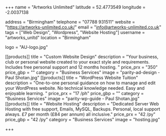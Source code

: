 +++
name = "Artworks Unlimited"
latitude = 52.4773549
longitude = -2.0037138

address = "Birmingham"
telephone = "07788 931511"
website = "https://artworks-unlimited.co.uk/"
email = "info@artworks-unlimited.co.uk"
tags = ["Web Design", "Wordpress", "Website Hosting"]
username = "artworks_unltd"
location = "Birmingham"

logo = "AU-logo.jpg"

[[products]]
  title = "Custom Website Design"
  description = "Your business, club or personal website created to your exact style and requirements. Includes free personal support and 12 months hosting. "
  price_prx = "350"
  price_gbp = ""
  category = "Business Services"
  image = "parity-ad-design - Paul Shotan.jpg"
[[products]]
  title = "WordPress Website Tuition"
  description = "One-to-one personal guidance on how to manage and edit your WordPress website. No technical knowledge needed. Easy and enjoyable learning. "
  price_prx = "17 /ph"
  price_gbp = ""
  category = "Business Services"
  image = "parity-wp-guide - Paul Shotan.jpg"
[[products]]
  title = "Website Hosting"
  description = "Dedicated Server Web Hosting with free support, Emails, MySQL, Backups. Personal, local support always. £7 per month (£84 per annum) all inclusive."
  price_prx = "42 /py"
  price_gbp = "42 /py"
  category = "Business Services"
  image = "hosting.jpg"  
  
+++
